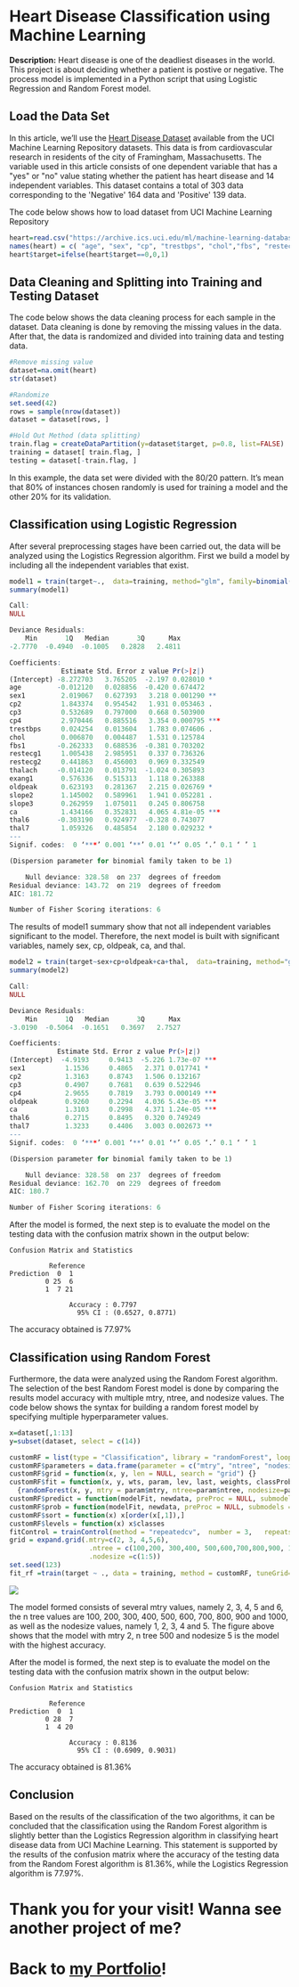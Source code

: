 # Heart Disease Classification using Machine Learning

**Description:** 
Heart disease is one of the deadliest diseases in the world. This project is about deciding whether a patient is postive or negative. The process model is implemented in a Python script that using Logistic Regression and Random Forest model.


## Load the Data Set

In this article, we’ll use the [Heart Disease Dataset](https://archive.ics.uci.edu/ml/datasets/heart+disease) available from the UCI Machine Learning Repository datasets. This data is from cardiovascular research in residents of the city of Framingham, Massachusetts. The variable used in this article consists of one dependent variable that has a "yes" or "no" value stating whether the patient has heart disease and 14 independent variables. This dataset contains a total of 303 data corresponding to the 'Negative' 164 data and 'Positive' 139 data.

The code below shows how to load dataset from UCI Machine Learning Repository

```R
heart=read.csv("https://archive.ics.uci.edu/ml/machine-learning-databases/heart-disease/processed.cleveland.data",header=FALSE,sep=",",na.strings = '?')
names(heart) = c( "age", "sex", "cp", "trestbps", "chol","fbs", "restecg","thalach","exang", "oldpeak","slope", "ca", "thal", "target")
heart$target=ifelse(heart$target==0,0,1)
```


## Data Cleaning and Splitting into Training and Testing Dataset

The code below shows the data cleaning process for each sample in the dataset. Data cleaning is done by removing the missing values in the data. After that, the data is randomized and divided into training data and testing data.

```R
#Remove missing value
dataset=na.omit(heart)
str(dataset)

#Randomize
set.seed(42)
rows = sample(nrow(dataset))
dataset = dataset[rows, ]

#Hold Out Method (data splitting)
train.flag = createDataPartition(y=dataset$target, p=0.8, list=FALSE)
training = dataset[ train.flag, ]
testing = dataset[-train.flag, ]
```

In this example, the data set were divided with the 80/20 pattern. It’s mean that 80% of instances chosen randomly is used for training a model and the other 20% for its validation.

## Classification using Logistic Regression

After several preprocessing stages have been carried out, the data will be analyzed using the Logistics Regression algorithm. First we build a model by including all the independent variables that exist.

```r
model1 = train(target~.,  data=training, method="glm", family=binomial(link="logit"))
summary(model1)

Call:
NULL

Deviance Residuals: 
    Min       1Q   Median       3Q      Max  
-2.7770  -0.4940  -0.1005   0.2828   2.4811  

Coefficients:
             Estimate Std. Error z value Pr(>|z|)    
(Intercept) -8.272703   3.765205  -2.197 0.028010 *  
age         -0.012120   0.028856  -0.420 0.674472    
sex1         2.019067   0.627393   3.218 0.001290 ** 
cp2          1.843374   0.954542   1.931 0.053463 .  
cp3          0.532689   0.797000   0.668 0.503900    
cp4          2.970446   0.885516   3.354 0.000795 ***
trestbps     0.024254   0.013604   1.783 0.074606 .  
chol         0.006870   0.004487   1.531 0.125784    
fbs1        -0.262333   0.688536  -0.381 0.703202    
restecg1     1.005438   2.985951   0.337 0.736326    
restecg2     0.441863   0.456003   0.969 0.332549    
thalach     -0.014120   0.013791  -1.024 0.305893    
exang1       0.576336   0.515313   1.118 0.263388    
oldpeak      0.623193   0.281367   2.215 0.026769 *  
slope2       1.145002   0.589961   1.941 0.052281 .  
slope3       0.262959   1.075011   0.245 0.806758    
ca           1.434166   0.352831   4.065 4.81e-05 ***
thal6       -0.303190   0.924977  -0.328 0.743077    
thal7        1.059326   0.485854   2.180 0.029232 *  
---
Signif. codes:  0 ‘***’ 0.001 ‘**’ 0.01 ‘*’ 0.05 ‘.’ 0.1 ‘ ’ 1

(Dispersion parameter for binomial family taken to be 1)

    Null deviance: 328.58  on 237  degrees of freedom
Residual deviance: 143.72  on 219  degrees of freedom
AIC: 181.72

Number of Fisher Scoring iterations: 6
```

The results of model1 summary show that not all independent variables significant to the model. Therefore, the next model is built with significant variables, namely sex, cp, oldpeak, ca, and thal.

```r
model2 = train(target~sex+cp+oldpeak+ca+thal,  data=training, method="glm",family=binomial(link="logit"))
summary(model2)

Call:
NULL

Deviance Residuals: 
    Min       1Q   Median       3Q      Max  
-3.0190  -0.5064  -0.1651   0.3697   2.7527  

Coefficients:
            Estimate Std. Error z value Pr(>|z|)    
(Intercept)  -4.9193     0.9413  -5.226 1.73e-07 ***
sex1          1.1536     0.4865   2.371 0.017741 *  
cp2           1.3163     0.8743   1.506 0.132167    
cp3           0.4907     0.7681   0.639 0.522946    
cp4           2.9655     0.7819   3.793 0.000149 ***
oldpeak       0.9260     0.2294   4.036 5.43e-05 ***
ca            1.3103     0.2998   4.371 1.24e-05 ***
thal6         0.2715     0.8495   0.320 0.749249    
thal7         1.3233     0.4406   3.003 0.002673 ** 
---
Signif. codes:  0 ‘***’ 0.001 ‘**’ 0.01 ‘*’ 0.05 ‘.’ 0.1 ‘ ’ 1

(Dispersion parameter for binomial family taken to be 1)

    Null deviance: 328.58  on 237  degrees of freedom
Residual deviance: 162.70  on 229  degrees of freedom
AIC: 180.7

Number of Fisher Scoring iterations: 6
```

After the model is formed, the next step is to evaluate the model on the testing data with the confusion matrix shown in the output below:

```
Confusion Matrix and Statistics

          Reference
Prediction  0  1
         0 25  6
         1  7 21
                                          
               Accuracy : 0.7797          
                 95% CI : (0.6527, 0.8771)
```

The accuracy obtained is 77.97%


## Classification using Random Forest

Furthermore, the data were analyzed using the Random Forest algorithm. The selection of the best Random Forest model is done by comparing the results model accuracy with multiple mtry, ntree, and nodesize values. The code below shows the syntax for building a random forest model by specifying multiple hyperparameter values.

```r
x=dataset[,1:13]
y=subset(dataset, select = c(14))

customRF = list(type = "Classification", library = "randomForest", loop = NULL)
customRF$parameters = data.frame(parameter = c("mtry", "ntree", "nodesize"), class = rep("numeric", 3), label = c("mtry", "ntree", "nodesize"))
customRF$grid = function(x, y, len = NULL, search = "grid") {}
customRF$fit = function(x, y, wts, param, lev, last, weights, classProbs, ...) 
  {randomForest(x, y, mtry = param$mtry, ntree=param$ntree, nodesize=param$nodesize, ...)}
customRF$predict = function(modelFit, newdata, preProc = NULL, submodels = NULL)predict(modelFit, newdata)
customRF$prob = function(modelFit, newdata, preProc = NULL, submodels = NULL)predict(modelFit, newdata, type = "prob")
customRF$sort = function(x) x[order(x[,1]),]
customRF$levels = function(x) x$classes
fitControl = trainControl(method = "repeatedcv",  number = 3,   repeats = 10)
grid = expand.grid(.mtry=c(2, 3, 4,5,6), 
                    .ntree = c(100,200, 300,400, 500,600,700,800,900, 1000),
                    .nodesize =c(1:5))
set.seed(123)
fit_rf =train(target ~ ., data = training, method = customRF, tuneGrid= grid,trControl = fitControl)
```

<img src="img/rf.PNG"/>

The model formed consists of several mtry values, namely 2, 3, 4, 5 and 6, the n tree values are 100, 200, 300, 400, 500, 600, 700, 800, 900 and 1000, as well as the nodesize values, namely 1, 2, 3, 4 and 5. The figure above shows that the model with mtry 2, n tree 500 and nodesize 5 is the model with the highest accuracy.

After the model is formed, the next step is to evaluate the model on the testing data with the confusion matrix shown in the output below:

```
Confusion Matrix and Statistics

          Reference
Prediction  0  1
         0 28  7
         1  4 20
                                          
               Accuracy : 0.8136          
                 95% CI : (0.6909, 0.9031)
```

The accuracy obtained is 81.36%

## Conclusion

Based on the results of the classification of the two algorithms, it can be concluded that the classification using the Random Forest algorithm is slightly better than the Logistics Regression algorithm in classifying heart disease data from UCI Machine Learning. This statement is supported by the results of the confusion matrix where the accuracy of the testing data from the Random Forest algorithm is 81.36%, while the Logistics Regression algorithm is 77.97%.


# Thank you for your visit! Wanna see another project of me? 
# Back to [my Portfolio](https://firdaanindita.github.io/)!


